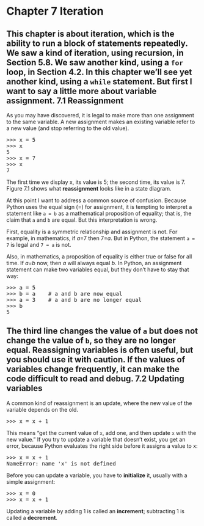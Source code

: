 Chapter 7  Iteration
====================

This chapter is about iteration, which is the ability to run a block of statements repeatedly. We saw a kind of iteration, using recursion, in Section 5.8. We saw another kind, using a <code>for</code> loop, in Section 4.2. In this chapter we’ll see yet another kind, using a <code>while</code> statement. But first I want to say a little more about variable assignment.
7.1  Reassignment
-----------------

As you may have discovered, it is legal to make more than one assignment to the same variable. A new assignment makes an existing variable refer to a new value (and stop referring to the old value).

<pre>
>>> x = 5
>>> x
5
>>> x = 7
>>> x
7
</pre>
The first time we display x, its value is 5; the second time, its value is 7.
Figure 7.1 shows what **reassignment** looks like in a state diagram.

At this point I want to address a common source of confusion. Because Python uses the equal sign (=) for assignment, it is tempting to interpret a statement like <code>a = b</code> as a mathematical proposition of equality; that is, the claim that <code>a</code> and <code>b</code> are equal. But this interpretation is wrong.

First, equality is a symmetric relationship and assignment is not. For example, in mathematics, if *a*=7 then 7=*a*. But in Python, the statement <code>a = 7</code> is legal and <code>7 = a</code> is not.

Also, in mathematics, a proposition of equality is either true or false for all time. If *a=b* now, then *a* will always equal *b*. In Python, an assignment statement can make two variables equal, but they don’t have to stay that way:
<pre>
>>> a = 5
>>> b = a    # a and b are now equal
>>> a = 3    # a and b are no longer equal
>>> b
5
</pre>
The third line changes the value of <code>a</code> but does not change the value of <code>b</code>, so they are no longer equal.
Reassigning variables is often useful, but you should use it with caution. If the values of variables change frequently, it can make the code difficult to read and debug.
7.2  Updating variables
-----------------------
A common kind of reassignment is an update, where the new value of the variable depends on the old.
<pre>
>>> x = x + 1
</pre>
This means “get the current value of <code>x</code>, add one, and then update <code>x</code> with the new value.”
If you try to update a variable that doesn’t exist, you get an error, because Python evaluates the right side before it assigns a value to x:
<pre>
>>> x = x + 1
NameError: name 'x' is not defined
</pre>
Before you can update a variable, you have to **initialize** it, usually with a simple assignment:
<pre>
>>> x = 0
>>> x = x + 1
</pre>
Updating a variable by adding 1 is called an **increment**; subtracting 1 is called a **decrement**.
